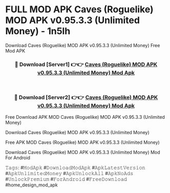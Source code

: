 # FULL MOD APK Caves (Roguelike) MOD APK v0.95.3.3 (Unlimited Money) - 1n5lh
Download Caves (Roguelike) MOD APK v0.95.3.3 (Unlimited Money) Free Mod APK

<div align="center">
<h3>🔴 Download [Server1] 👉👉 <a href="https://apk-comot.site?title=Caves_(Roguelike)_MOD_APK_v0.95.3.3_(Unlimited_Money)">Caves (Roguelike) MOD APK v0.95.3.3 (Unlimited Money) Mod Apk</a></h3><br>

<h3>🔴 Download [Server2] 👉👉 <a href="https://apk-comot.site?title=Caves_(Roguelike)_MOD_APK_v0.95.3.3_(Unlimited_Money)">Caves (Roguelike) MOD APK v0.95.3.3 (Unlimited Money) Mod Apk</a></h3>
</div>


Free Download APK MOD Caves (Roguelike) MOD APK v0.95.3.3 (Unlimited Money)

Download Caves (Roguelike) MOD APK v0.95.3.3 (Unlimited Money) 

Free APK MOD Caves (Roguelike) MOD APK v0.95.3.3 (Unlimited Money) 

Download Caves (Roguelike) MOD APK v0.95.3.3 (Unlimited Money) Mod For Android

𝚃𝚊𝚐𝚜: #𝙼𝚘𝚍𝙰𝚙𝚔 #𝙳𝚘𝚠𝚗𝚕𝚘𝚊𝚍𝙼𝚘𝚍𝙰𝚙𝚔 #𝙰𝚙𝚔𝙻𝚊𝚝𝚎𝚜𝚝𝚅𝚎𝚛𝚜𝚒𝚘𝚗 #𝙰𝚙𝚔𝚄𝚗𝚕𝚒𝚖𝚒𝚝𝚎𝚍𝙼𝚘𝚗𝚎𝚢 #𝙰𝚙𝚔𝚄𝚗𝚕𝚘𝚌𝚔𝙰𝚕𝚕 #𝙰𝚙𝚔𝙽𝚘𝙰𝚍𝚜 #𝚄𝚗𝚕𝚘𝚌𝚔𝙿𝚛𝚎𝚖𝚒𝚞𝚖 #𝙵𝚘𝚛𝙰𝚗𝚍𝚛𝚘𝚒𝚍 #𝙵𝚛𝚎𝚎𝙳𝚘𝚠𝚗𝚕𝚘𝚊𝚍 #home_design_mod_apk